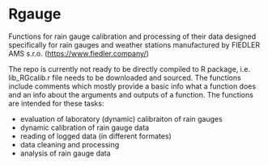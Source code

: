 # Rgauge
Functions for rain gauge calibration and processing of their data designed specifically for rain gauges and weather stations manufactured
by  FIEDLER AMS s.r.o. (https://www.fiedler.company/)

The repo is currently not ready to be directly compiled to R package, i.e. lib_RGcalib.r file needs to be downloaded and sourced.
The functions include comments which mostly provide a basic info what a function does and an info about the arguments and outputs
of a function. The functions are intended for these tasks:
- evaluation of laboratory (dynamic) calibraiton of rain gauges
- dynamic calibration of rain gauge data
- reading of logged data (in different formates)
- data cleaning and processing
- analysis of rain gauge data
